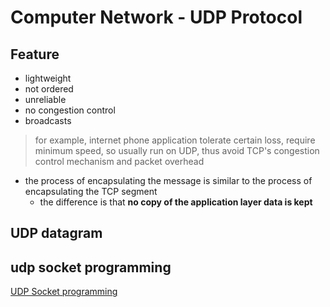 # Computer Network - UDP Protocol

## Feature

- lightweight
- not ordered
- unreliable
- no congestion control
- broadcasts

> for example, internet phone application
> tolerate certain loss, require minimum speed, so usually run on UDP, thus avoid TCP's congestion control mechanism and packet overhead

- the process of encapsulating the message is similar to the process of encapsulating the TCP segment
  - the difference is that **no copy of the application layer data is kept**

## UDP datagram

## udp socket programming

[UDP Socket programming](udp-socket-programming.md)